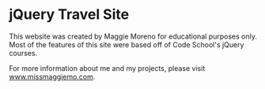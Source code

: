 # jQuery Travel Site

This website was created by Maggie Moreno for educational purposes only. Most of the features of this site were based off of Code School's jQuery courses.

For more information about me and my projects, please visit www.missmaggiemo.com.
